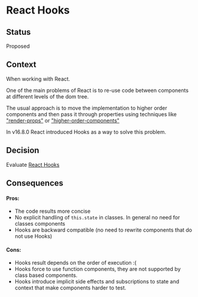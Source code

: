 # React Hooks

## Status

Proposed

## Context

When working with React.

One of the main problems of React is to re-use code between components at different levels of the dom tree.

The usual approach is to move the implementation to higher order components and then pass it through properties using techniques like ["render-props"](https://it.reactjs.org/docs/render-props.html) or ["higher-order-components"](https://it.reactjs.org/docs/higher-order-components.html)

In v16.8.0 React introduced Hooks as a way to solve this problem.


## Decision

Evaluate [React Hooks](https://reactjs.org/docs/hooks-intro.html)

## Consequences

#### Pros:
* The code results more concise
* No explicit handling of `this.state` in classes. In general no need for classes components
* Hooks are backward compatible (no need to rewrite components that do not use Hooks)


#### Cons:
* Hooks result depends on the order of execution :(
* Hooks force to use function components, they are not supported by class based components.
* Hooks introduce implicit side effects and subscriptions to state and context that make components harder to test.

